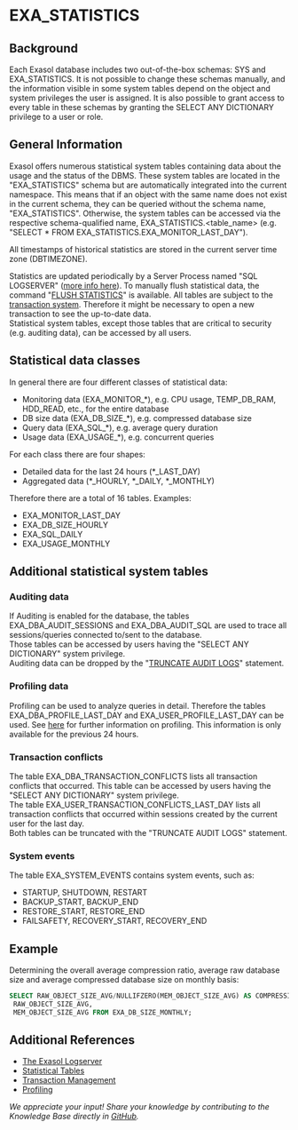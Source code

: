 # EXA_STATISTICS

## Background

Each Exasol database includes two out-of-the-box schemas: SYS and EXA_STATISTICS. It is not possible to change these schemas manually, and the information visible in some system tables depend on the object and system privileges the user is assigned. It is also possible to grant access to every table in these schemas by granting the SELECT ANY DICTIONARY privilege to a user or role.

## General Information

Exasol offers numerous statistical system tables containing data about the usage and the status of the DBMS. These system tables are located in the "EXA_STATISTICS" schema but are automatically integrated into the current namespace. This means that if an object with the same name does not exist in the current schema, they can be queried without the schema name, "EXA_STATISTICS". Otherwise, the system tables can be accessed via the respective schema-qualified name, EXA_STATISTICS.<table_name> (e.g. "SELECT * FROM EXA_STATISTICS.EXA_MONITOR_LAST_DAY").

All timestamps of historical statistics are stored in the current server time zone (DBTIMEZONE).

Statistics are updated periodically by a Server Process named "SQL LOGSERVER" ([more info here](https://exasol.my.site.com/s/article/The-Exasol-Logserver)). To manually flush statistical data, the command "[FLUSH STATISTICS](https://docs.exasol.com/db/latest/sql/flush_statistics.htm)" is available. All tables are subject to the [transaction system](https://docs.exasol.com/database_concepts/transaction_management.htm). Therefore it might be necessary to open a new transaction to see the up-to-date data.  
Statistical system tables, except those tables that are critical to security (e.g. auditing data), can be accessed by all users.

## Statistical data classes

In general there are four different classes of statistical data:

* Monitoring data (EXA_MONITOR_*), e.g. CPU usage, TEMP_DB_RAM, HDD_READ, etc., for the entire database
* DB size data (EXA_DB_SIZE_*), e.g. compressed database size
* Query data (EXA_SQL_*), e.g. average query duration
* Usage data (EXA_USAGE_*), e.g. concurrent queries

For each class there are four shapes:

* Detailed data for the last 24 hours (*_LAST_DAY)
* Aggregated data (*_HOURLY, *_DAILY, *_MONTHLY)

Therefore there are a total of 16 tables. Examples:

* EXA_MONITOR_LAST_DAY
* EXA_DB_SIZE_HOURLY
* EXA_SQL_DAILY
* EXA_USAGE_MONTHLY

## Additional statistical system tables

### Auditing data

If Auditing is enabled for the database, the tables EXA_DBA_AUDIT_SESSIONS and EXA_DBA_AUDIT_SQL are used to trace all sessions/queries connected to/sent to the database.  
Those tables can be accessed by users having the "SELECT ANY DICTIONARY" system privilege.  
Auditing data can be dropped by the "[TRUNCATE AUDIT LOGS](https://docs.exasol.com/sql/truncate_audit_logs.htm)" statement.

### Profiling data

Profiling can be used to analyze queries in detail. Therefore the tables EXA_DBA_PROFILE_LAST_DAY and EXA_USER_PROFILE_LAST_DAY can be used. See [here](https://docs.exasol.com/database_concepts/profiling.htm) for further information on profiling. This information is only available for the previous 24 hours.

### Transaction conflicts

The table EXA_DBA_TRANSACTION_CONFLICTS lists all transaction conflicts that occurred. This table can be accessed by users having the "SELECT ANY DICTIONARY" system privilege.  
The table EXA_USER_TRANSACTION_CONFLICTS_LAST_DAY lists all transaction conflicts that occurred within sessions created by the current user for the last day.  
Both tables can be truncated with the "TRUNCATE AUDIT LOGS" statement.

### System events

The table EXA_SYSTEM_EVENTS contains system events, such as:

* STARTUP, SHUTDOWN, RESTART
* BACKUP_START, BACKUP_END
* RESTORE_START, RESTORE_END
* FAILSAFETY, RECOVERY_START, RECOVERY_END

## Example

Determining the overall average compression ratio, average raw database size and average compressed database size on monthly basis:

```sql
SELECT RAW_OBJECT_SIZE_AVG/NULLIFZERO(MEM_OBJECT_SIZE_AVG) AS COMPRESSION_RATIO,        
 RAW_OBJECT_SIZE_AVG,        
 MEM_OBJECT_SIZE_AVG FROM EXA_DB_SIZE_MONTHLY;
```

## Additional References

* [The Exasol Logserver](https://exasol.my.site.com/s/article/The-Exasol-Logserver)
* [Statistical Tables](https://docs.exasol.com/sql_references/metadata/statistical_system_table.htm)
* [Transaction Management](https://docs.exasol.com/database_concepts/transaction_management.htm)
* [Profiling](https://docs.exasol.com/database_concepts/profiling.htm)

*We appreciate your input! Share your knowledge by contributing to the Knowledge Base directly in [GitHub](https://github.com/exasol/public-knowledgebase).*
